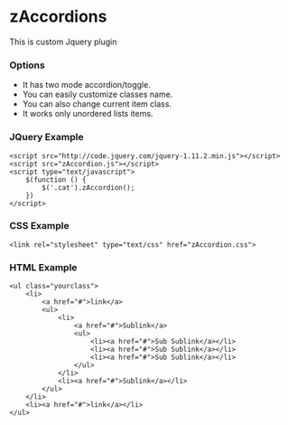 # zAccordions
This is custom Jquery plugin

### Options
* It has two mode accordion/toggle.
* You can easily customize classes name.
* You can also change current item class.
* It works only unordered lists items.

### JQuery Example

    <script src="http://code.jquery.com/jquery-1.11.2.min.js"></script>
    <script src="zAccordion.js"></script>
    <script type="text/javascript">
    	$(function () {
    		$('.cat').zAccordion();
    	})
    </script>

### CSS Example

    <link rel="stylesheet" type="text/css" href="zAccordion.css">

### HTML Example

    <ul class="yourclass">
    	<li>
    		<a href="#">link</a>
    		<ul>
    			<li>
    				<a href="#">Sublink</a>
    				<ul>
    					<li><a href="#">Sub Sublink</a></li>
    					<li><a href="#">Sub Sublink</a></li>
    					<li><a href="#">Sub Sublink</a></li>
    				</ul>
    			</li>
    			<li><a href="#">Sublink</a></li>
    		</ul>
    	</li>
    	<li><a href="#">link</a></li>
    </ul>
